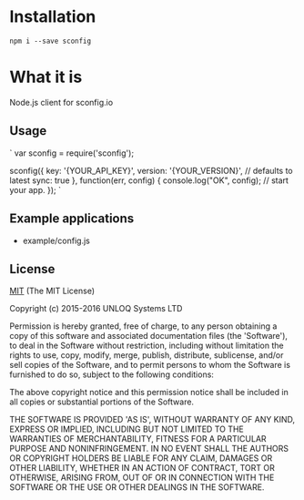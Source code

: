 # Installation
`npm i --save sconfig`

# What it is
 Node.js client for sconfig.io  

## Usage
`
var sconfig = require('sconfig');

sconfig({
  key: '{YOUR_API_KEY}',
  version: '{YOUR_VERSION}', // defaults to latest
  sync: true
}, function(err, config) {
  console.log("OK", config);
  // start your app.
});
`
## Example applications
 - example/config.js
  
## License 
  [MIT](LICENSE)
(The MIT License)

Copyright (c) 2015-2016 UNLOQ Systems LTD

Permission is hereby granted, free of charge, to any person obtaining
a copy of this software and associated documentation files (the
'Software'), to deal in the Software without restriction, including
without limitation the rights to use, copy, modify, merge, publish,
distribute, sublicense, and/or sell copies of the Software, and to
permit persons to whom the Software is furnished to do so, subject to
the following conditions:

The above copyright notice and this permission notice shall be
included in all copies or substantial portions of the Software.

THE SOFTWARE IS PROVIDED 'AS IS', WITHOUT WARRANTY OF ANY KIND,
EXPRESS OR IMPLIED, INCLUDING BUT NOT LIMITED TO THE WARRANTIES OF
MERCHANTABILITY, FITNESS FOR A PARTICULAR PURPOSE AND NONINFRINGEMENT.
IN NO EVENT SHALL THE AUTHORS OR COPYRIGHT HOLDERS BE LIABLE FOR ANY
CLAIM, DAMAGES OR OTHER LIABILITY, WHETHER IN AN ACTION OF CONTRACT,
TORT OR OTHERWISE, ARISING FROM, OUT OF OR IN CONNECTION WITH THE
SOFTWARE OR THE USE OR OTHER DEALINGS IN THE SOFTWARE.
